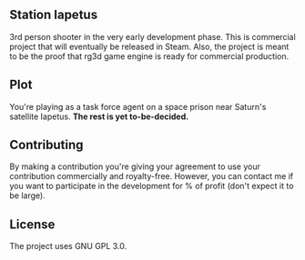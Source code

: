 ## Station Iapetus

3rd person shooter in the very early development phase. This is commercial project that will eventually be
released in Steam. Also, the project is meant to be the proof that rg3d game engine is ready for commercial
production.

## Plot

You're playing as a task force agent on a space prison near Saturn's satellite Iapetus. **The rest is yet 
to-be-decided.**

## Contributing

By making a contribution you're giving your agreement to use your contribution commercially and royalty-free.
However, you can contact me if you want to participate in the development for % of profit (don't expect it 
to be large).

## License

The project uses GNU GPL 3.0.